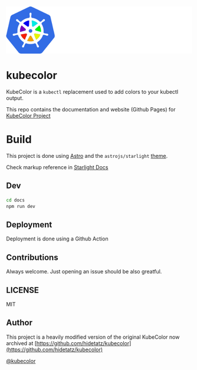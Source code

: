 ![Kubecolor logo](./assets/img/Kubecolor_Logo_large.png)

# kubecolor

KubeColor is a `kubectl` replacement used to add colors to your kubectl output.

This repo contains the documentation and website (Github Pages) for [KubeColor Project](https://github.com/kubecolor/kubecolor)

# Build

This project is done using [Astro](https://astro.build/) and the `astrojs/starlight` [theme](https://astro.build/themes/details/starlight/).

Check markup reference in [Starlight Docs](https://starlight.astro.build/guides/authoring-content/
)
## Dev

```bash
cd docs
npm run dev
```

## Deployment

Deployment is done using a Github Action 

## Contributions

Always welcome. Just opening an issue should be also greatful.

## LICENSE

MIT

## Author

This project is a heavily modified version of the original KubeColor now archived at [https://github.com/hidetatz/kubecolor](https://github.com/hidetatz/kubecolor)

[@kubecolor](https://github.com/kubecolor)
